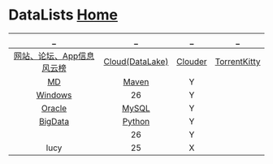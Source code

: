 # DataLists             [Home](../index.md)

| _ | _ | _ | _ |
|:---:|:---:|:---:|:---:|
| [网站、论坛、App信息风云榜](DataRank.md) | [Cloud(DataLake)](DataLake.md) | [Clouder](Clouder.md) | [TorrentKitty](TorrentKitty.md) |
| [MD](MD/index.md) | [Maven](Maven/index.md) | Y |  |
| [Windows](Windows/index.md) | 26 | Y |  |
| [Oracle](Oracle/index.md) | [MySQL](MySQL/index.md) | Y |  |
| [BigData](BigData/index.md) | [Python](Python/index.md) | Y |  |
| []() | 26 | Y |  |
| lucy | 25 | X |  |













